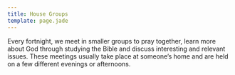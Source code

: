 ```yaml
---
title: House Groups
template: page.jade
---
```


Every fortnight, we meet in smaller groups to pray together, learn more about God through studying the Bible and discuss interesting and relevant issues. These meetings usually take place at someone’s home and are held on a few different evenings or afternoons.
